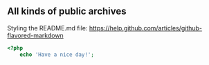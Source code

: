 ## All kinds of public archives

Styling the README.md file: https://help.github.com/articles/github-flavored-markdown

```php
<?php
	echo 'Have a nice day!';
```
